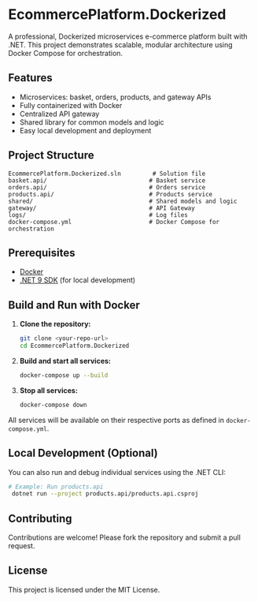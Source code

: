 # EcommercePlatform.Dockerized

A professional, Dockerized microservices e-commerce platform built with .NET. This project demonstrates scalable, modular architecture using Docker Compose for orchestration.

## Features
- Microservices: basket, orders, products, and gateway APIs
- Fully containerized with Docker
- Centralized API gateway
- Shared library for common models and logic
- Easy local development and deployment

## Project Structure
```
EcommercePlatform.Dockerized.sln         # Solution file
basket.api/                             # Basket service
orders.api/                             # Orders service
products.api/                           # Products service
shared/                                 # Shared models and logic
gateway/                                # API Gateway
logs/                                   # Log files
docker-compose.yml                      # Docker Compose for orchestration
```

## Prerequisites
- [Docker](https://www.docker.com/get-started)
- [.NET 9 SDK](https://dotnet.microsoft.com/download) (for local development)

## Build and Run with Docker

1. **Clone the repository:**
   ```sh
   git clone <your-repo-url>
   cd EcommercePlatform.Dockerized
   ```
2. **Build and start all services:**
   ```sh
   docker-compose up --build
   ```
3. **Stop all services:**
   ```sh
   docker-compose down
   ```

All services will be available on their respective ports as defined in `docker-compose.yml`.

## Local Development (Optional)
You can also run and debug individual services using the .NET CLI:
```sh
# Example: Run products.api
 dotnet run --project products.api/products.api.csproj
```

## Contributing
Contributions are welcome! Please fork the repository and submit a pull request.

## License
This project is licensed under the MIT License.

